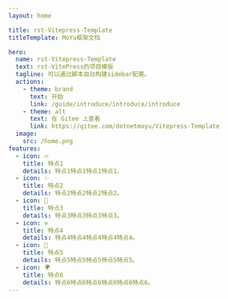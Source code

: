 ```yaml
---
layout: home

title: rst-Vitepress-Template
titleTemplate: MoYu框架文档

hero:
  name: rst-Vitepress-Template
  text: rst-VitePress的项目模版
  tagline: 可以通过脚本自动构建sidebar配置。
  actions:
    - theme: brand
      text: 开始
      link: /guide/introduce/introduce/introduce
    - theme: alt
      text: 在 Gitee 上查看
      link: https://gitee.com/dotnetmoyu/Vitepress-Template
  image:
    src: /home.png
features:
  - icon: 🔥
    title: 特点1
    details: 特点1特点1特点1特点1。
  - icon: ✨
    title: 特点2
    details: 特点2特点2特点2特点2。
  - icon: 🚀
    title: 特点3
    details: 特点3特点3特点3特点3。
  - icon: ⚒
    title: 特点4
    details: 特点4特点4特点4特点4特点4。
  - icon: 🎨
    title: 特点5
    details: 特点5特点5特点5特点5特点5。
  - icon: 🌍
    title: 特点6
    details: 特点6特点6特点6特点6特点6特点6。
---
```

